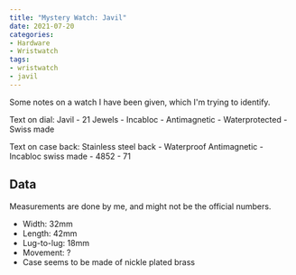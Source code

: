 ```yaml
---
title: "Mystery Watch: Javil"
date: 2021-07-20
categories:
- Hardware
- Wristwatch
tags:
- wristwatch
- javil
---
```


Some notes on a watch I have been given, which I'm trying to identify.

Text on dial: Javil - 21 Jewels - Incabloc - Antimagnetic - Waterprotected - Swiss made

Text on case back: Stainless steel back - Waterproof Antimagnetic - Incabloc swiss made - 4852 - 71

## Data

Measurements are done by me, and might not be the official numbers.

* Width: 32mm
* Length: 42mm
* Lug-to-lug: 18mm
* Movement: ?
* Case seems to be made of nickle plated brass
